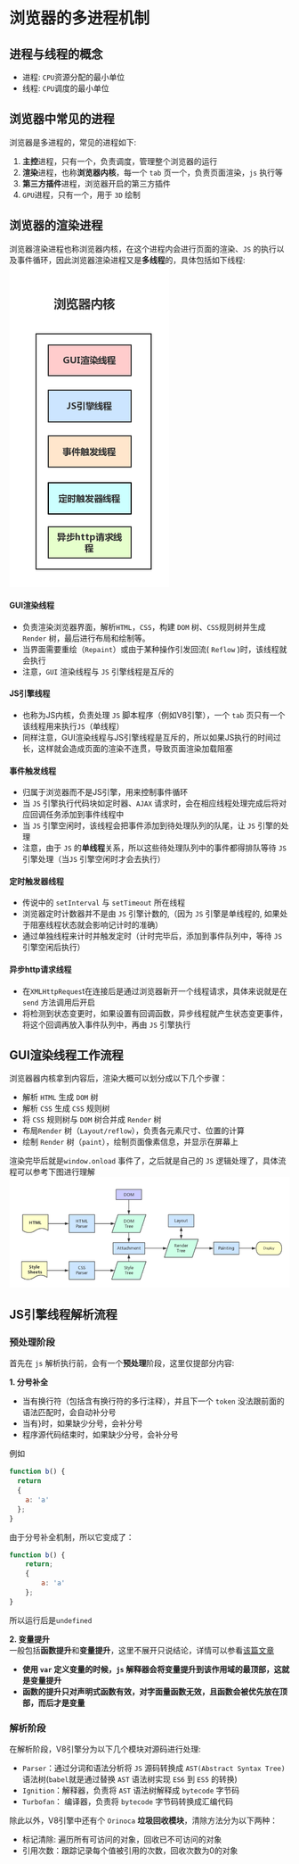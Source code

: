 # 浏览器的多进程机制
## 进程与线程的概念
* 进程: `CPU`资源分配的最小单位
* 线程: `CPU`调度的最小单位

## 浏览器中常见的进程
浏览器是多进程的，常见的进程如下:
1. **主控**进程，只有一个，负责调度，管理整个浏览器的运行
2. **渲染**进程，也称**浏览器内核**，每一个 `tab` 页一个，负责页面渲染，`js` 执行等
3. **第三方插件**进程，浏览器开启的第三方插件
4. `GPU`进程，只有一个，用于 `3D` 绘制

## 浏览器的渲染进程
浏览器渲染进程也称浏览器内核，在这个进程内会进行页面的渲染、`JS` 的执行以及事件循环，因此浏览器渲染进程又是**多线程**的，具体包括如下线程:  
![browser_inner_thread](https://raw.githubusercontent.com/GoFzy/pic-bed/master/browser_inner_thread.png)  
<h4>GUI渲染线程</h4>

* 负责渲染浏览器界面，解析`HTML`，`CSS`，构建 `DOM` 树、`CSS`规则树并生成 `Render` 树，最后进行布局和绘制等。
* 当界面需要重绘（`Repaint`）或由于某种操作引发回流( `Reflow` )时，该线程就会执行
* 注意，`GUI` 渲染线程与 `JS` 引擎线程是互斥的

<h4>JS引擎线程</h4>  

* 也称为JS内核，负责处理 `JS` 脚本程序（例如V8引擎），一个 `tab` 页只有一个该线程用来执行`JS`（单线程）
* 同样注意，GUI渲染线程与JS引擎线程是互斥的，所以如果JS执行的时间过长，这样就会造成页面的渲染不连贯，导致页面渲染加载阻塞

<h4>事件触发线程</h4>

* 归属于浏览器而不是JS引擎，用来控制事件循环
* 当 `JS` 引擎执行代码块如定时器、`AJAX` 请求时，会在相应线程处理完成后将对应回调任务添加到事件线程中
* 当 `JS` 引擎空闲时，该线程会把事件添加到待处理队列的队尾，让 `JS` 引擎的处理
* 注意，由于 `JS` 的**单线程**关系，所以这些待处理队列中的事件都得排队等待 `JS` 引擎处理（当`JS` 引擎空闲时才会去执行）

<h4>定时触发器线程</h4>

* 传说中的 `setInterval` 与 `setTimeout` 所在线程
* 浏览器定时计数器并不是由 `JS` 引擎计数的,（因为 `JS` 引擎是单线程的, 如果处于阻塞线程状态就会影响记计时的准确）
* 通过单独线程来计时并触发定时（计时完毕后，添加到事件队列中，等待 `JS` 引擎空闲后执行）

<h4>异步http请求线程</h4>

* 在`XMLHttpReques`t在连接后是通过浏览器新开一个线程请求，具体来说就是在 `send` 方法调用后开启
* 将检测到状态变更时，如果设置有回调函数，异步线程就产生状态变更事件，将这个回调再放入事件队列中，再由 `JS` 引擎执行


## GUI渲染线程工作流程
浏览器器内核拿到内容后，渲染大概可以划分成以下几个步骤：
* 解析 `HTML` 生成 `DOM` 树
* 解析 `CSS` 生成 `CSS` 规则树
* 将 `CSS` 规则树与 `DOM` 树合并成 `Render` 树
* 布局`Render` 树（`Layout/reflow`），负责各元素尺寸、位置的计算
* 绘制 `Render` 树（`paint`），绘制页面像素信息，并显示在屏幕上

渲染完毕后就是`window.onload` 事件了，之后就是自己的 `JS` 逻辑处理了，具体流程可以参考下图进行理解
![browser_rending](https://raw.githubusercontent.com/GoFzy/pic-bed/master/browser_rending.png)

## JS引擎线程解析流程
<h3>预处理阶段</h3>

首先在 `js` 解析执行前，会有一个**预处理**阶段，这里仅提部分内容:  

**1. 分号补全**  
* 当有换行符（包括含有换行符的多行注释），并且下一个 `token` 没法跟前面的语法匹配时，会自动补分号
* 当有}时，如果缺少分号，会补分号
* 程序源代码结束时，如果缺少分号，会补分号

例如
```js
function b() {
  return
  {
    a: 'a'
  };
}
```
由于分号补全机制，所以它变成了：
```js
function b() {
    return;
    {
        a: 'a'
    };
}
```
所以运行后是`undefined`

**2. 变量提升**  
一般包括**函数提升**和**变量提升**，这里不展开只说结论，详情可以参看[该篇文章](https://juejin.im/post/5a0e3577f265da43085d978b)
* **使用 `var` 定义变量的时候，`js` 解释器会将变量提升到该作用域的最顶部，这就是变量提升**
* **函数的提升只对声明式函数有效，对字面量函数无效，且函数会被优先放在顶部，而后才是变量**

<h3>解析阶段</h3>

在解析阶段，V8引擎分为以下几个模块对源码进行处理:
* `Parser`：通过分词和语法分析将 `JS` 源码转换成 `AST(Abstract Syntax Tree)` 语法树(`babel`就是通过替换 `AST` 语法树实现 `ES6` 到 `ES5` 的转换)
* `Ignition`：解释器，负责将 `AST` 语法树解释成 `bytecode` 字节码
* `Turbofan`： 编译器，负责将 `bytecode` 字节码转换成汇编代码

除此以外，V8引擎中还有个 `Orinoca` **垃圾回收模块**，清除方法分为以下两种：
* 标记清除: 遍历所有可访问的对象，回收已不可访问的对象
* 引用次数：跟踪记录每个值被引用的次数，回收次数为0的对象